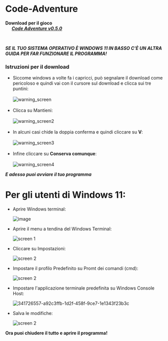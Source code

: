 # Code-Adventure
<p><b>Download per il gioco<br/>
&nbsp  &nbsp  &nbsp  <i><a href="https://github.com/albertomostarda/Code-Adventure/releases/download/v0.5.0-alpha/Code_Adv_v0.5.0A.exe">Code Adventure v0.5.0</a></i></b></p>
<br/><p><b><i>SE IL TUO SISTEMA OPERATIVO È WINDOWS 11 IN BASSO C'È UN ALTRA GUIDA PER FAR FUNZIONARE IL PROGRAMMA!</i></b></p>
<h3>Istruzioni per il download</h3>
  <ul>
    <li>Siccome windows a volte fa i capricci, può segnalare il download come pericoloso e quindi vai con il cursore sul download e clicca sui tre puntini:<br/><br/>
        <img src="https://github.com/albertomostarda/Code-Adventure/assets/167896436/5d8e1e9c-94c0-46f6-88eb-fdf25e115d6e" alt="warning_screen"></li><br/>
    <li>Clicca su Mantieni:<br/><br/>
      <img src="https://github.com/albertomostarda/Code-Adventure/assets/167896436/fe7b3682-8c8c-449e-a23b-98789e726987" alt="warning_screen2"></li><br/>
    <li>In alcuni casi chide la doppia conferma e quindi cliccare su <b>V</b>:<br/><br/>
      <img src="https://github.com/albertomostarda/Code-Adventure/assets/167896436/c90e8457-f713-4868-8dc0-c34eee6adac7" alt="warning_screen3">
    </li> <br/>
    <li>Infine cliccare su <b>Conserva comunque</b>:<br/><br/>
      <img src="https://github.com/albertomostarda/Code-Adventure/assets/167896436/4b841869-a257-4298-93f2-84f45c7ac906" alt="warning_screen4">
    </li>
  </ul>
  <p><b><i>E adesso puoi avviare il tuo programma</i></b></p>

# Per gli utenti di Windows 11:
- Aprire Windows terminal:
  
  ![image](https://github.com/albertomostarda/Code-Adventure/assets/167896436/4eab1d2c-3b7d-4830-90a3-dc07bc939939)
  
- Aprire il menu a tendina del Windows Terminal:
  
  ![screen 1](https://github.com/albertomostarda/Code-Adventure/assets/167896436/a0502bf2-abb8-4e1b-afc8-8fc28d6c2500)

- Cliccare su Impostazioni:

  ![screen 2](https://github.com/albertomostarda/Code-Adventure/assets/167896436/fd84b959-e8eb-49a6-bf03-a1927c99a5d0)

- Impostare il profilo Predefinito su Promt dei comandi (cmd):

  ![screen 2](https://github.com/albertomostarda/Code-Adventure/assets/167896436/b956e0eb-9f17-4382-b975-392aa89af864)

- Impostare l'applicazione terminale predefinita su Windows Console Host:
  
  ![341726557-a92c3ffb-1d2f-458f-9ce7-1e1343f23b3c](https://github.com/albertomostarda/Code-Adventure/assets/167896436/dd548f97-20af-4f42-8acf-697862b80377)

- Salva le modifiche:

  ![screen 2](https://github.com/albertomostarda/Code-Adventure/assets/167896436/01824a14-9f59-4891-87a2-9087a4523401)

**Ora puoi chiudere il tutto e aprire il programma!**
